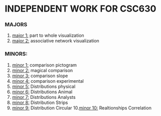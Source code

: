 # INDEPENDENT WORK FOR CSC630

### MAJORS
1. [major 1:]( https://github.com/Brian-Masse/part-to-whole-vis ) part to whole visualization
2. [major 2:]( https://github.com/Brian-Masse/Network-Vis ) associative network visualization

### MINORS:
1. [minor 1:]( https://github.com/Brian-Masse/comparative-pictogram ) comparison pictogram 
2. [minor 2:]( https://github.com/Brian-Masse/comparison-magical ) magical comparison 
3. [minor 3:]( https://github.com/Brian-Masse/comparison-slope ) comparison  slope
4. [minor 4:]( https://github.com/Brian-Masse/Reddit-Comments ) comparison  experimental
5. [minor 5:]( https://github.com/Brian-Masse/Rain-Distribution-Visualization ) Distributions physical
6. [minor 6:]( https://github.com/Brian-Masse/Animals-life-expectancy ) Distributions Animal
7. [minor 7:]( https://github.com/Brian-Masse/Coffee-Chain-Visualization ) Distributions Analysts
8. [minor 8:]( https://github.com/Brian-Masse/Coffee-Chain-Visualization/tree/main/PART%20II ) Distribution Strips
9. [minor 9:]( https://github.com/Brian-Masse/Coffee-Chain-Visualization/tree/main/PART%20III ) Distribution Circular
10.[minor 10:]( https://github.com/Brian-Masse/Coffee-Chain-Visualization/tree/main/PART%20VI ) Realtionships Correlation 
